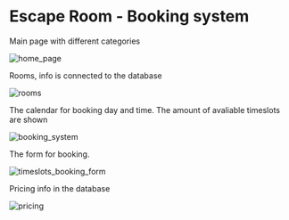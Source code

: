 # Escape Room - Booking system 


 Main page with different categories

![home_page](https://user-images.githubusercontent.com/96831988/186158262-0dbcf09b-29eb-4907-bc95-9c80b67d6566.png)

Rooms, info is connected to the database

![rooms](https://user-images.githubusercontent.com/96831988/186158835-39bdb46a-4343-425f-b65e-5b662a961feb.png)

The calendar for booking day and time. The amount of avaliable timeslots are shown

![booking_system](https://user-images.githubusercontent.com/96831988/186158855-54a0fb36-5fb2-4aa9-b6b8-01362c1031bb.png)

The form for booking.

![timeslots_booking_form](https://user-images.githubusercontent.com/96831988/186159050-ba40dd33-c727-419d-bc47-a4b386e8fc6e.png)

Pricing info in the database

![pricing](https://user-images.githubusercontent.com/96831988/186159260-29d5e624-e053-448a-8f22-08754c84996f.png)

